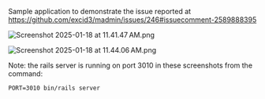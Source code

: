 Sample application to demonstrate the issue reported at https://github.com/excid3/madmin/issues/246#issuecomment-2589888395

![Screenshot 2025-01-18 at 11.41.47 AM.png](public/Screenshot%202025-01-18%20at%2011.41.47%E2%80%AFAM.png)

![Screenshot 2025-01-18 at 11.44.06 AM.png](public/Screenshot%202025-01-18%20at%2011.44.06%E2%80%AFAM.png)

Note: the rails server is running on port 3010 in these screenshots from the command:

```
PORT=3010 bin/rails server
```
